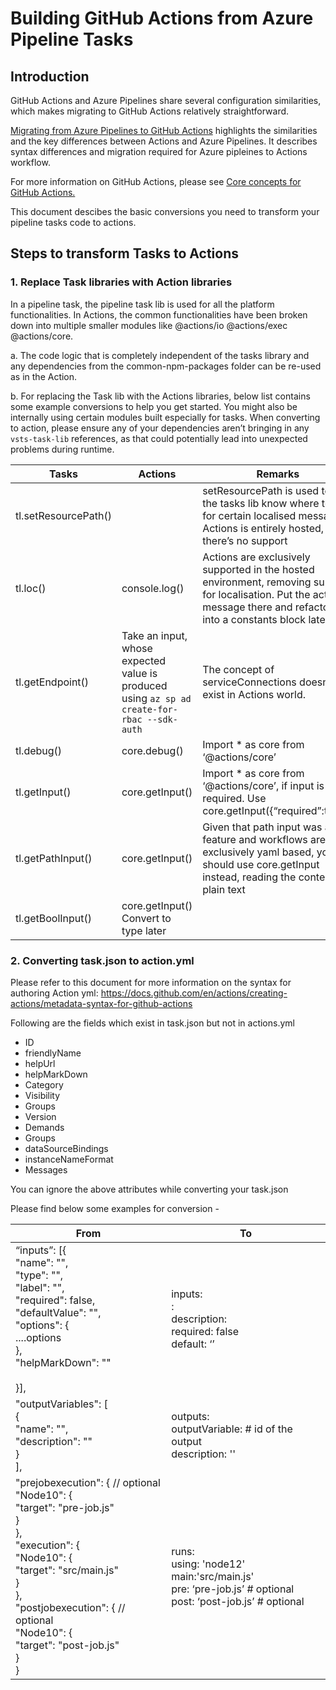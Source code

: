 # Building GitHub Actions from Azure Pipeline Tasks

## Introduction

GitHub Actions and Azure Pipelines share several configuration similarities, which makes migrating to GitHub Actions relatively straightforward. 

[Migrating from Azure Pipelines to GitHub Actions](https://docs.github.com/en/actions/learn-github-actions/migrating-from-azure-pipelines-to-github-actions) highlights the similarities and the key differences between Actions and Azure Pipelines. It describes syntax differences and migration required for Azure pipleines to Actions workflow.

For more information on GitHub Actions, please see [Core concepts for GitHub Actions.](https://docs.github.com/en/actions/learn-github-actions/introduction-to-github-actions)

This document descibes the basic conversions you need to transform your pipeline tasks code to actions.

## Steps to transform Tasks to Actions 

### 1. Replace Task libraries with Action libraries

In a pipeline task, the pipeline task lib is used for all the  platform functionalities. In Actions, the common functionalities have  been broken down into multiple smaller modules like @actions/io @actions/exec @actions/core. 

a. The code logic that is completely independent of the tasks library and any dependencies from the common-npm-packages folder can be re-used as in the Action.

b. For replacing the Task lib with the Actions libraries, below list contains some example conversions to help you get started. 
You might also be internally using certain modules built especially for tasks. When converting to action, please ensure any of your dependencies aren’t bringing in any `vsts-task-lib` references, as that could potentially lead into unexpected problems during runtime.

| Tasks                | Actions                                                                                      | Remarks                                                                                                                                                                    |
|----------------------|----------------------------------------------------------------------------------------------|----------------------------------------------------------------------------------------------------------------------------------------------------------------------------|
| tl.setResourcePath() |                                                                                              | setResourcePath is used to let the tasks lib know where to look for certain localised messages. Actions is entirely hosted, there’s no support                             |
| tl.loc()             | console.log(<message>)                                                                       | Actions are exclusively supported in the hosted environment, removing support for localisation. Put the actual message there and refactor it into a constants block later. |
| tl.getEndpoint()     | Take an input, whose expected value is produced using  `az sp ad create-for-rbac --sdk-auth` | The concept of serviceConnections doesn’t exist in Actions world.                                                                                                          |
| tl.debug()           | core.debug()                                                                                 | Import * as core from ‘@actions/core’                                                                                                                                      |
| tl.getInput()        | core.getInput()                                                                              | Import * as core from ‘@actions/core’, if input is required. Use  core.getInput({“required”:true});                                                                        |
| tl.getPathInput()    | core.getInput()                                                                              | Given that path input was a UI feature and workflows are exclusively yaml based, you should use core.getInput instead, reading the content as plain text                   |
| tl.getBoolInput()    | core.getInput()  Convert to type later                                                       |                                                                                                                                                                            |


### 2. Converting task.json to action.yml

Please refer to this document for more information on the syntax for authoring Action yml: https://docs.github.com/en/actions/creating-actions/metadata-syntax-for-github-actions 

Following are the fields which exist in task.json but not in actions.yml
* ID 
* friendlyName
* helpUrl
* helpMarkDown
* Category
* Visibility
* Groups
* Version
* Demands
* Groups
* dataSourceBindings
* instanceNameFormat
* Messages

You can ignore the above attributes while converting your task.json

Please find below some examples for conversion - 

| From | To |
|-----|-----|
|“inputs”: [{<br>        "name": "<name>",<br>        "type": "<any-type>",<br>        "label": "<label>",<br>        "required": false,<br>        "defaultValue": "<default>",<br>        "options": {<br>        ....options<br>        },<br>        "helpMarkDown": "<helpText>"<br><br>    }],|inputs:<br>  <name>:<br>      description: <description><br>      required: false<br>      default: ‘<default>’|
  |"outputVariables": [<br>        {<br>            "name": "<outputVariable>",<br>            "description": "<description>"<br>        }<br>    ],|outputs:<br>  outputVariable: # id of the output<br>    description: '<description>'|
  |"prejobexecution": { // optional<br>        "Node10": {<br>            "target": "pre-job.js"<br>        }<br>   },<br> "execution": {<br>        "Node10": {<br>            "target": "src/main.js"<br>        }<br>    },<br> "postjobexecution": { // optional<br>        "Node10": {<br>            "target": "post-job.js"<br>        }<br>    }|runs:<br>  using: 'node12'<br>  main:'src/main.js'<br>  pre: ‘pre-job.js’ # optional<br>  post: ‘post-job.js’ # optional|

